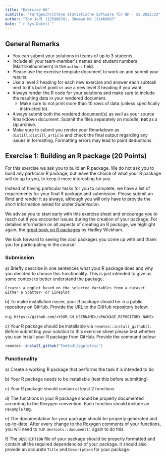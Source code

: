 ```yaml
---
title: "Exercise #6"
subtitle: "Fortgeschrittene Statistische Software für NF - SS 2022/23"
author: "Tom Jodl (12598878), Shuman Mo (12468087"
date: "`r Sys.Date()`"
---
```


## General Remarks

-   You can submit your solutions in teams of up to 3 students.
-   Include all your team-member's names and student numbers
    (Martrikelnummern) in the `authors` field.
-   Please use the exercise template document to work on and submit your
    results.
-   Use a level 2 heading for each new exercise and answer each subtask
    next to it's bullet point or use a new level 3 heading if you want.
-   Always render the R code for your solutions and make sure to include
    the resulting data in your rendered document.
    -   Make sure to not print more than 10 rows of data (unless
        specifically instructed to).
-   Always submit both the rendered document(s) as well as your source
    Rmarkdown document. Submit the files separately on moodle, **not**
    as a zip archive.
-   Make sure to submit you render your Rmarkdown as
    `distill:distill_article` and check the final output regarding any
    issues in formatting. Formatting errors may lead to point
    deductions.

## Exercise 1: Building an R package (20 Points)

For this exercise we ask you to build an R package. We do not ask you to
build any particular R package, but leave the choice of what your R
package will do up to you, to keep it more interesting for you.

Instead of having particular tasks for you to complete, we have a list
of requirements for your final R package and submission. Please submit
an Rmd and render it as always, although you will only have to provide
the short information asked for under *Submission*.

We advise you to start early with this exercise sheet and encourage you
to reach out if you encounter issues during the creation of your
package. For detailed information on all aspects of creating an R
package, we highlight again, the [great book on R
packages](https://r-pkgs.org/) by Hadley Wickham.

We look forward to seeing the cool packages you come up with and thank
you for participating in the course!

### Submission

a)  Briefly describe in one sentences what your R package does and why
    you decided to choose this functionality. This is just intended to
    give us some context to better understand the package.
    
    Creates a ggplot based on the selected Variables from a dataset. Either a Scatter- or Lineplot
    
b)  To make installation easier, your R package should be in a public
    repository on GitHub. Provide the URL to the GitHub repository
    below:

e.g. `https://github.com/<YOUR_GH_USERNAME>/<PACKAGE_REPOSITORY_NAME>`

c)  Your R package should be installable via
    `remotes::install_github()`. Before submitting your solution to this
    exercise sheet please test whether you can install your R package
    from GitHub. Provide the command below:

``` r
remotes::install_github("TomJodl/ggplotvis")
```

### Functionality

a)  Create a working R package that performs the task it is intended to
    do

b)  Your R package needs to be installable (test this before submitting)

c)  Your R package should contain at least 2 functions

d)  The functions in your R package should be properly documented
    according to the Roxygen convention. Each function should include an
    `@example` tag.

e)  The documentation for your package should be properly generated and
    up-to-date. After every change to the Roxygen comments of your
    functions, you will need to run `devtools::document()` again to do
    this.

f)  The `DESCRIPTION` file of your package should be properly formatted
    and contain all the required dependencies of your package. It should
    also provide an accurate `Title` and `Description` for your package.
